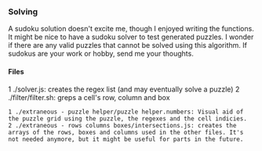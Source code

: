 ### Solving
A sudoku solution doesn't excite me, though I enjoyed writing the functions. It might be nice to have a sudoku solver to test generated puzzles. I wonder if there are any valid puzzles that cannot be solved using this algorithm. If sudokus are your work or hobby, send me your thoughts.

#### Files
1 ./solver.js: creates the regex list (and may eventually solve a puzzle)
2 ./filter/filter.sh: greps a cell's row, column and box




	1 ./extraneous - puzzle helper/puzzle helper.numbers: Visual aid of the puzzle grid using the puzzle, the regexes and the cell indicies.
	2 ./extraneous - rows columns boxes/intersections.js: creates the arrays of the rows, boxes and columns used in the other files. It's not needed anymore, but it might be useful for parts in the future.

